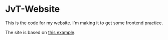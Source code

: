# JvT-Website
This is the code for my website.
I'm making it to get some frontend practice.

The site is based on [this example](https://vercel.com/templates/next.js/portfolio-starter-kit).
